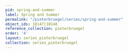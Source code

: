 ```yaml
---
pid: spring-and-summer
label: Spring and Summer
permalink: "/pieterbruegel/series/spring-and-summer"
object_ids: 10147|10148
reference_collection: pieterbruegel
order: '4'
layout: series_pieterbruegel
collection: series_pieterbruegel
---
```

